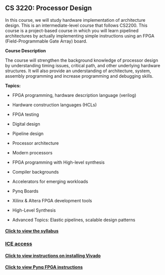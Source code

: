 

## CS 3220: Processor Design 

In this course, we will study hardware implementation of architecture design. This is an intermediate-level course that follows CS2200. This course is a project-based course in which you will learn pipelined architectures by actually implementing simple instructions using an FPGA (Field-Programmable Gate Array) board. 

**Course Description**

 The course will strengthen the background knowledge of processor design by understanding timing issues, critical path, and other underlying hardware structures. It will also provide an understanding of architecture, system, assembly programming and increase programming and debugging skills. 

 **Topics:**

- FPGA programming, hardware description language (verilog)

- Hardware construction languages (HCLs)

- FPGA testing 

- Digital design 

- Pipeline design 

- Processor architecture 

- Modern processors

- FPGA programming with High-level synthesis

- Compiler backgrounds 

- Accelerators for emerging workloads

- Pynq Boards

- Xilinx & Altera FPGA development tools

- High-Level Synthesis 

- Advanced Topics: Elastic pipelines, scalable design patterns

#### [Click to view the syllabus](class_syllabus.html)

### [ICE access](access_vm_steps/access_vm_doc.md)


#### [Click to view instructions on installing Vivado](https://github.com/gt-cs3220/gt-cs3220.github.io/blob/master/Vivado_Installation_Steps/vivado_install_steps.md)


#### [Click to view Pynq FPGA instructions](access_pynq_boards\access_pynq_doc.html)
